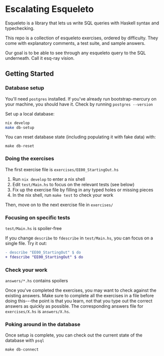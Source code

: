 # Escalating Esqueleto

Esqueleto is a library that lets us write SQL queries with Haskell syntax and typechecking.

This repo is a collection of esqueleto exercises, ordered by difficulty. They come with explanatory comments, a test suite, and sample answers.

Our goal is to be able to see through any esqueleto query to the SQL underneath. Call it esq-ray vision.

## Getting Started

### Database setup

You'll need `postgres` installed. If you've already run bootstrap-mercury on your machine, you should have it. Check by running `postgres --version`

Set up a local database:

```sh
nix develop
make db-setup
```

You can reset database state (including populating it with fake data) with:

```
make db-reset
```

### Doing the exercises

The first exercise file is `exercises/EE00_StartingOut.hs`

1. Run `nix develop` to enter a nix shell
2. Edit `test/Main.hs` to focus on the relevant tests (see below)
3. Fix up the exercise file by filling in any typed holes or missing pieces
4. In the nix shell, run `make test` to check your work

Then, move on to the next exercise file in `exercises/`

### Focusing on specific tests

`test/Main.hs` is spoiler-free

If you change `describe` to `fdescribe` in `test/Main.hs`, you can focus on a single file. Try it out:

```diff
- describe "EE00_StartingOut" $ do
+ fdescribe "EE00_StartingOut" $ do
```

### Check your work

`answers/*.hs` contains spoilers

Once you've completed the exercises, you may want to check against the existing answers. Make sure to complete all the exercises in a file before doing this---the point is that you learn, not that you type out the correct answers as quickly as possible. The corresponding answers file for `exercises/X.hs` is `answers/X.hs`.

### Poking around in the database

Once setup is complete, you can check out the current state of the database with `psql`

```
make db-connect
```
